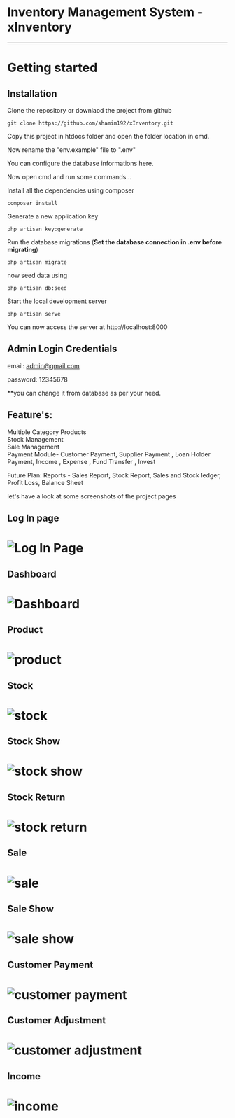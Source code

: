 # Inventory Management System - xInventory

----------

# Getting started

## Installation

Clone the repository or downlaod the project from github

    git clone https://github.com/shamim192/xInventory.git

Copy this project in htdocs folder and open the folder location in cmd.

Now rename the "env.example" file to ".env"

You can configure the database informations here.

Now open cmd and run some commands...

Install all the dependencies using composer

    composer install

Generate a new application key

    php artisan key:generate

Run the database migrations (**Set the database connection in .env before migrating**)

    php artisan migrate 

now seed data using 
    
    php artisan db:seed 

Start the local development server

    php artisan serve

You can now access the server at http://localhost:8000
    

## Admin Login Credentials

email: admin@gmail.com 

password: 12345678

**you can change it from database as per your need.

## Feature's:

Multiple Category Products <br />
Stock Management <br />
Sale Management <br />
Payment Module- Customer Payment, Supplier Payment , Loan Holder Payment, Income , Expense , Fund Transfer , Invest <br />

Future Plan:
Reports - Sales Report, Stock Report, Sales and Stock ledger, Profit Loss, Balance Sheet

let's have a look at some screenshots of the project pages

## Log In page

# ![Log In Page](public/assets/images/login.png)

## Dashboard

# ![Dashboard](public/assets/images/dashboard.png)

## Product

# ![product](public/assets/images/product.png)

## Stock 

# ![stock](public/assets/images/stock.png)

## Stock  Show 

# ![stock show](public/assets/images/stock-show.png)

## Stock  Return 

# ![stock return](public/assets/images/stock-return.png)

## Sale 

# ![sale](public/assets/images/sale.png)

## Sale  Show 

# ![sale show](public/assets/images/sale_show.png)

## Customer Payment 

# ![customer payment](public/assets/images/customer_payment.png)

## Customer Adjustment 

# ![customer adjustment](public/assets/images/adjustmet.png)

## Income 

# ![income](public/assets/images/income.png)
